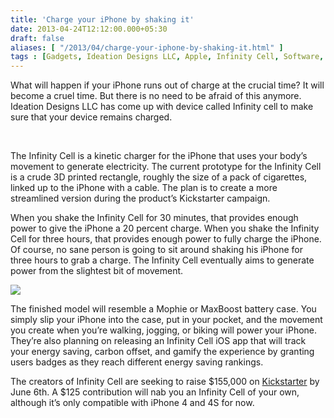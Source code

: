 ```yaml
---
title: 'Charge your iPhone by shaking it'
date: 2013-04-24T12:12:00.000+05:30
draft: false
aliases: [ "/2013/04/charge-your-iphone-by-shaking-it.html" ]
tags : [Gadgets, Ideation Designs LLC, Apple, Infinity Cell, Software, charging, kinetic charger, smartphone, iPhone]
---
```


What will happen if your iPhone runs out of charge at the crucial time? It will become a cruel time. But there is no need to be afraid of this anymore. Ideation Designs LLC has come up with device called Infinity cell to make sure that your device remains charged.  

  

                     

  
  

The Infinity Cell is a kinetic charger for the iPhone that uses your body’s movement to generate electricity. The current prototype for the Infinity Cell is a crude 3D printed rectangle, roughly the size of a pack of cigarettes, linked up to the iPhone with a cable. The plan is to create a more streamlined version during the product’s Kickstarter campaign.

When you shake the Infinity Cell for 30 minutes, that provides enough power to give the iPhone a 20 percent charge. When you shake the Infinity Cell for three hours, that provides enough power to fully charge the iPhone. Of course, no sane person is going to sit around shaking his iPhone for three hours to grab a charge. The Infinity Cell eventually aims to generate power from the slightest bit of movement.

  

[![](http://4.bp.blogspot.com/-XJLvFSi0iIA/UXd-CsxYyAI/AAAAAAAABFE/O59JLjYhABI/s640/roadmapp.jpg)](http://4.bp.blogspot.com/-XJLvFSi0iIA/UXd-CsxYyAI/AAAAAAAABFE/O59JLjYhABI/s1600/roadmapp.jpg)

  

The finished model will resemble a Mophie or MaxBoost battery case. You simply slip your iPhone into the case, put in your pocket, and the movement you create when you’re walking, jogging, or biking will power your iPhone. They’re also planning on releasing an Infinity Cell iOS app that will track your energy saving, carbon offset, and gamify the experience by granting users badges as they reach different energy saving rankings.

  

The creators of Infinity Cell are seeking to raise $155,000 on [Kickstarter](http://www.kickstarter.com/projects/358170719/infinity-cell-kinetic-charger) by June 6th. A $125 contribution will nab you an Infinity Cell of your own, although it’s only compatible with iPhone 4 and 4S for now.
